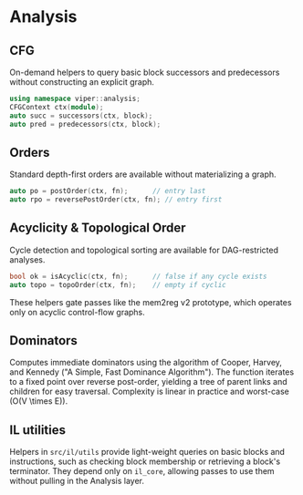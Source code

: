 # Analysis

## CFG

On-demand helpers to query basic block successors and predecessors without
constructing an explicit graph.

```cpp
using namespace viper::analysis;
CFGContext ctx(module);
auto succ = successors(ctx, block);
auto pred = predecessors(ctx, block);
```

## Orders

Standard depth-first orders are available without materializing a graph.

```cpp
auto po = postOrder(ctx, fn);      // entry last
auto rpo = reversePostOrder(ctx, fn); // entry first
```

## Acyclicity & Topological Order

Cycle detection and topological sorting are available for DAG-restricted
analyses.

```cpp
bool ok = isAcyclic(ctx, fn);      // false if any cycle exists
auto topo = topoOrder(ctx, fn);    // empty if cyclic
```

These helpers gate passes like the mem2reg v2 prototype, which operates only
on acyclic control-flow graphs.

## Dominators

Computes immediate dominators using the algorithm of Cooper, Harvey, and
Kennedy ("A Simple, Fast Dominance Algorithm"). The function iterates to a
fixed point over reverse post-order, yielding a tree of parent links and
children for easy traversal. Complexity is linear in practice and worst-case
\(O(V \times E)\).

## IL utilities

Helpers in `src/il/utils` provide light-weight queries on basic blocks and
instructions, such as checking block membership or retrieving a block's
terminator. They depend only on `il_core`, allowing passes to use them without
pulling in the Analysis layer.

